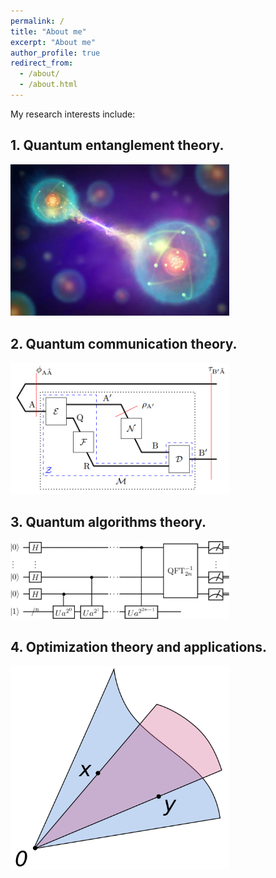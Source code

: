 ```yaml
---
permalink: /
title: "About me"
excerpt: "About me"
author_profile: true
redirect_from: 
  - /about/
  - /about.html
---
```


My research interests include:

## 1. Quantum entanglement theory.

<img src="files/entanglement.jpg" alt="Quantum entanglement" width="350"/>

## 2. Quantum communication theory.

<img src="files/channel.png" alt="Quantum communication" width="350"/>

## 3. Quantum algorithms theory.

<img src="files/Shor's_algorithm.svg" alt="Quantum algorithms" width="350"/>

## 4. Optimization theory and applications.

<img src="files/Convex_cone_illust.svg.png" alt="Optimization" width="350"/>
